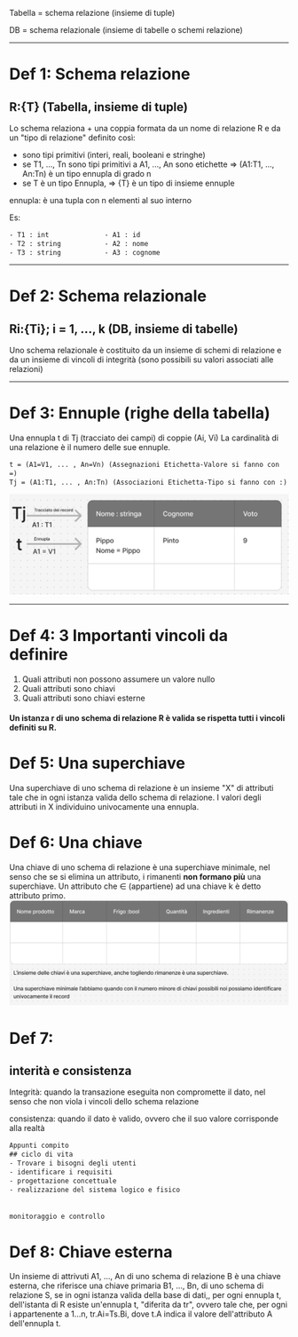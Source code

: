 Tabella = schema relazione (insieme di tuple)

DB = schema relazionale (insieme di tabelle o schemi relazione)

---

# Def 1: Schema relazione

## R:{T} (Tabella, insieme di tuple)

Lo schema relaziona + una coppia formata da un nome di relazione R e da un "tipo di relazione" definito così:

-   sono tipi primitivi (interi, reali, booleani e stringhe)
-   se T1, ..., Tn sono tipi primitivi a A1, ..., An sono etichette => (A1:T1, ..., An:Tn) è un tipo ennupla di grado n
-   se T è un tipo Ennupla, => {T} è un tipo di insieme ennuple

ennupla: è una tupla con n elementi al suo interno

Es:

```
- T1 : int              - A1 : id
- T2 : string           - A2 : nome
- T3 : string           - A3 : cognome

```

---

# Def 2: Schema relazionale

## Ri:{Ti}; i = 1, ..., k (DB, insieme di tabelle)

Uno schema relazionale è costituito da un insieme di schemi di relazione e da un insieme di vincoli di integrità (sono possibili su valori associati alle relazioni)

---

# Def 3: Ennuple (righe della tabella)

Una ennupla t di Tj (tracciato dei campi) di coppie (Ai, Vi)
La cardinalità di una relazione è il numero delle sue ennuple.

```
t = (A1=V1, ... , An=Vn) (Assegnazioni Etichetta-Valore si fanno con =)
Tj = (A1:T1, ... , An:Tn) (Associazioni Etichetta-Tipo si fanno con :)
```

![Ennuple](./immagini/Definizioni_ennuple.png)

---

# Def 4: 3 Importanti vincoli da definire

1. Quali attributi non possono assumere un valore nullo
2. Quali attributi sono chiavi
3. Quali attributi sono chiavi esterne

#### Un istanza r di uno schema di relazione R è valida se rispetta tutti i vincoli definiti su R.

# Def 5: Una superchiave

Una superchiave di uno schema di relazione è un insieme "X" di attributi tale che in ogni istanza valida dello schema di relazione.
I valori degli attributi in X individuino univocamente una ennupla.

# Def 6: Una chiave

Una chiave di uno schema di relazione è una superchiave minimale, nel senso che se si elimina un attributo, i rimanenti **non formano più** una superchiave.
Un attributo che ∈ (appartiene) ad una chiave k è detto attributo primo.
![superchiave](./immagini/Superchiave.png)

# Def 7:

## interità e consistenza

Integrità: quando la transazione eseguita non compromette il dato, nel senso che non viola i vincoli dello schema relazione

consistenza: quando il dato è valido, ovvero che il suo valore corrisponde alla realtà

```
Appunti compito
## ciclo di vita
- Trovare i bisogni degli utenti
- identificare i requisiti
- progettazione concettuale
- realizzazione del sistema logico e fisico


monitoraggio e controllo
```

# Def 8: Chiave esterna

Un insieme di attrivuti A1, ..., An di uno schema di relazione B è una chiave esterna, che riferisce una chiave primaria B1, ..., Bn, di uno schema di relazione S, se in ogni istanza valida della base di dati,, per ogni ennupla t, dell'istanta di R esiste un'ennupla t, "diferita da tr", ovvero tale che, per ogni i appartenente a 1...n, tr.Ai=Ts.Bi, dove t.A indica il valore dell'attributo A dell'ennupla t.
